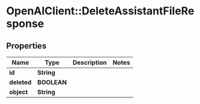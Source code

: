 # OpenAIClient::DeleteAssistantFileResponse

## Properties
Name | Type | Description | Notes
------------ | ------------- | ------------- | -------------
**id** | **String** |  | 
**deleted** | **BOOLEAN** |  | 
**object** | **String** |  | 

